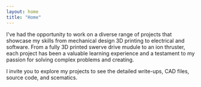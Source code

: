 ```yaml
---
layout: home
title: "Home"
---
```


I've had the opportunity to work on a diverse range of projects that showcase my skills from mechanical design 3D printing to electrical and software. From a fully 3D printed swerve drive mudule to an ion thruster, each project has been a valuable learning experience and a testament to my passion for solving complex problems and creating.

I invite you to explore my projects to see the detailed write-ups, CAD files, source code, and scematics.
